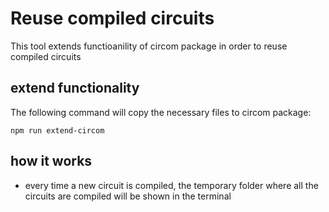 # Reuse compiled circuits
This tool extends functioanility of circom package in order to reuse compiled circuits

## extend functionality
The following command will copy the necessary files to circom package:
```
npm run extend-circom
```

## how it works
- every time a new circuit is compiled, the temporary folder where all the circuits are compiled will be shown in the terminal